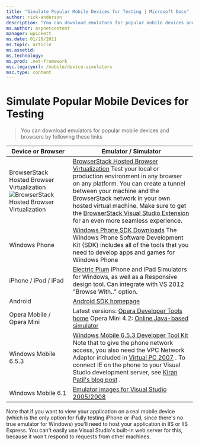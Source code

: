 ```yaml
---
title: "Simulate Popular Mobile Devices for Testing | Microsoft Docs"
author: rick-anderson
description: "You can download emulators for popular mobile devices and browsers by following these links"
ms.author: aspnetcontent
manager: wpickett
ms.date: 01/28/2011
ms.topic: article
ms.assetid: 
ms.technology: 
ms.prod: .net-framework
msc.legacyurl: /mobile/device-simulators
msc.type: content
---
```

Simulate Popular Mobile Devices for Testing
====================
> You can download emulators for popular mobile devices and browsers by following these links


| Device or Browser | Emulator / Simulator |
| --- | --- |
| BrowserStack Hosted Browser Virtualization ![BrowserStack Hosted Browser Virtualization](device-simulators/_static/image1.png) | [BrowserStack Hosted Browser Virtualization](http://browserstack.com) Test your local or production environment in any browser on any platform. You can create a tunnel between your machine and the BrowserStack network in your own hosted virtual machine. Make sure to get the [BrowserStack Visual Studio Extension](https://visualstudiogallery.msdn.microsoft.com/2dfa32b1-3c47-439d-b1c5-9e28be18b81c) for an even more seamless experience. |
| Windows Phone | [Windows Phone SDK Downloads](https://dev.windowsphone.com/en-us/downloadsdk) The Windows Phone Software Development Kit (SDK) includes all of the tools that you need to develop apps and games for Windows Phone |
| iPhone / iPod / iPad | [Electric Plum](http://www.electricplum.com/studio.aspx) iPhone and iPad Simulators for Windows, as well as a Responsive design tool. Can integrate with VS 2012 "Browse With.." option. |
| Android | [Android SDK homepage](https://developer.android.com/sdk) |
| Opera Mobile / Opera Mini | Latest versions: [Opera Developer Tools home](http://www.opera.com/developer/tools/) Opera Mini 4.2: [Online Java-based simulator](http://www.opera.com/mobile/demo/?ver=4) |
| Windows Mobile 6.5.3 | [Windows Mobile 6.5.3 Developer Tool Kit](https://www.microsoft.com/downloads/en/details.aspx?FamilyID=c0213f68-2e01-4e5c-a8b2-35e081dcf1ca&amp;displaylang=en) Note that to give the phone network access, you also need the VPC Network Adaptor included in [Virtual PC 2007](https://www.microsoft.com/downloads/en/details.aspx?FamilyID=04d26402-3199-48a3-afa2-2dc0b40a73b6&amp;DisplayLang=en) . To connect IE on the phone to your Visual Studio development server, see [Kiran Patil's blog post](http://kiranpatils.wordpress.com/2009/11/19/access-internetlocal-website-from-your-windows-mobile-device-emulators/) . |
| Windows Mobile 6.1 | [Emulator images for Visual Studio 2005/2008](https://www.microsoft.com/downloads/en/details.aspx?FamilyID=3d6f581e-c093-4b15-ab0c-a2ce5bffdb47) |

Note that if you want to view your application on a real mobile device (which is the only option for fully testing iPhone or iPad, since there's no true emulator for Windows) you'll need to host your application in IIS or IIS Express. You can't easily use Visual Studio's built-in web server for this, because it won't respond to requests from other machines.